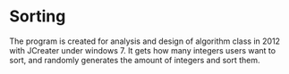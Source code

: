 # Sorting

The program is created for analysis and design of algorithm class in 2012 with JCreater under windows 7. It gets how many integers users want to sort, and randomly generates the amount of integers and sort them.
